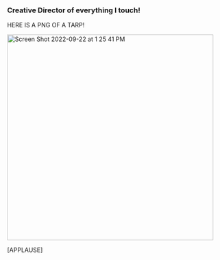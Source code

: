 ### Creative Director of everything I touch!
HERE IS A PNG OF A TARP!

<img width="481" alt="Screen Shot 2022-09-22 at 1 25 41 PM" src="https://user-images.githubusercontent.com/23269650/199254316-4b791b43-9bfe-4aec-af1e-a5e11aa13266.png">

[APPLAUSE]
